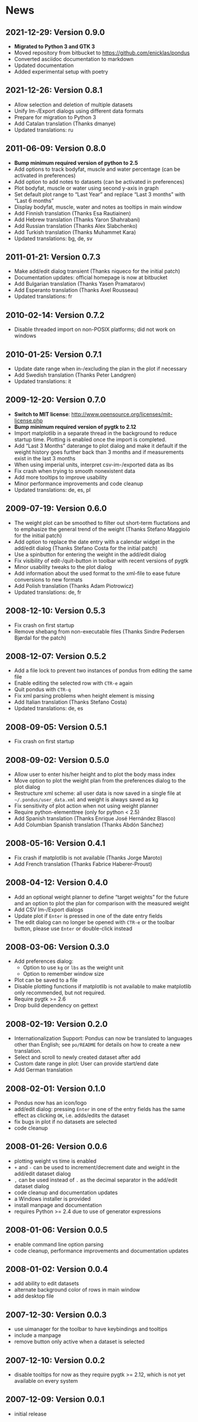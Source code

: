 # News

## 2021-12-29: Version 0.9.0
- **Migrated to Python 3 and GTK 3**
- Moved repository from bitbucket to https://github.com/enicklas/pondus
- Converted asciidoc documentation to markdown
- Updated documentation
- Added experimental setup with poetry

## 2021-12-26: Version 0.8.1

- Allow selection and deletion of multiple datasets
- Unify Im-/Export dialogs using different data formats
- Prepare for migration to Python 3
- Add Catalan translation (Thanks dmanye)
- Updated translations: ru

## 2011-06-09: Version 0.8.0

- **Bump minimum required version of python to 2.5**
- Add options to track bodyfat, muscle and water percentage (can be
  activated in preferences)
- Add option to add notes to datasets (can be activated in
  preferences)
- Plot bodyfat, muscle or water using second y-axis in graph
- Set default plot range to “Last Year” and replace “Last 3 months”
  with “Last 6 months”
- Display bodyfat, muscle, water and notes as tooltips in main window
- Add Finnish translation (Thanks Esa Rautiainen)
- Add Hebrew translation (Thanks Yaron Shahrabani)
- Add Russian translation (Thanks Alex Slabchenko)
- Add Turkish translation (Thanks Muhammet Kara)
- Updated translations: bg, de, sv

## 2011-01-21: Version 0.7.3

- Make add/edit dialog transient (Thanks niqueco for the initial
  patch)
- Documentation updates: official homepage is now at bitbucket
- Add Bulgarian translation (Thanks Yasen Pramatarov)
- Add Esperanto translation (Thanks Axel Rousseau)
- Updated translations: fr

## 2010-02-14: Version 0.7.2

- Disable threaded import on non-POSIX platforms; did not work on
  windows

## 2010-01-25: Version 0.7.1

- Update date range when in-/excluding the plan in the plot if
  necessary
- Add Swedish translation (Thanks Peter Landgren)
- Updated translations: it

## 2009-12-20: Version 0.7.0

- **Switch to MIT license**:
  <http://www.opensource.org/licenses/mit-license.php>
- **Bump minimum required version of pygtk to 2.12**
- Import matplotlib in a separate thread in the background to reduce
  startup time. Plotting is enabled once the import is completed.
- Add “Last 3 Months” daterange to plot dialog and make it default if
  the weight history goes further back than 3 months and if
  measurements exist in the last 3 months
- When using imperial units, interpret csv-im-/exported data as lbs
- Fix crash when trying to smooth nonexistent data
- Add more tooltips to improve usability
- Minor performance improvements and code cleanup
- Updated translations: de, es, pl

## 2009-07-19: Version 0.6.0

- The weight plot can be smoothed to filter out short-term fluctations
  and to emphasize the general trend of the weight (Thanks Stefano
  Maggiolo for the initial patch)
- Add option to replace the date entry with a calendar widget in the
  add/edit dialog (Thanks Stefano Costa for the initial patch)
- Use a spinbutton for entering the weight in the add/edit dialog
- Fix visibility of edit-/quit-button in toolbar with recent versions
  of pygtk
- Minor usability tweaks to the plot dialog
- Add information about the used format to the xml-file to ease future
  conversions to new formats
- Add Polish translation (Thanks Adam Piotrowicz)
- Updated translations: de, fr

## 2008-12-10: Version 0.5.3

- Fix crash on first startup
- Remove shebang from non-executable files (Thanks Sindre Pedersen
  Bjørdal for the patch)

## 2008-12-07: Version 0.5.2

- Add a file lock to prevent two instances of pondus from editing the
  same file
- Enable editing the selected row with `CTR-e` again
- Quit pondus with `CTR-q`
- Fix xml parsing problems when height element is missing
- Add Italian translation (Thanks Stefano Costa)
- Updated translations: de, es

## 2008-09-05: Version 0.5.1

- Fix crash on first startup

## 2008-09-02: Version 0.5.0

- Allow user to enter his/her height and to plot the body mass index
- Move option to plot the weight plan from the preferences dialog to
  the plot dialog
- Restructure xml scheme: all user data is now saved in a single file
  at `~/.pondus/user_data.xml` and weight is always saved as kg
- Fix sensitivity of plot action when not using weight planner
- Require python-elementtree (only for python &lt; 2.5)
- Add Spanish translation (Thanks Enrique José Hernández Blasco)
- Add Columbian Spanish translation (Thanks Abdón Sánchez)

## 2008-05-16: Version 0.4.1

- Fix crash if matplotlib is not available (Thanks Jorge Maroto)
- Add French translation (Thanks Fabrice Haberer-Proust)

## 2008-04-12: Version 0.4.0

- Add an optional weight planner to define “target weights” for the
  future and an option to plot the plan for comparison with the
  measured weight
- Add CSV Im-/Export dialogs
- Update plot if `Enter` is pressed in one of the date entry fields
- The edit dialog can no longer be opened with `CTR-e` or the toolbar
  button, please use `Enter` or double-click instead

## 2008-03-06: Version 0.3.0

- Add preferences dialog:
  - Option to use `kg` or `lbs` as the weight unit
  - Option to remember window size
- Plot can be saved to a file
- Disable plotting functions if matplotlib is not available to make
  matplotlib only recommended, but not required.
- Require pygtk &gt;= 2.6
- Drop build dependency on gettext

## 2008-02-19: Version 0.2.0

- Internationalization Support: Pondus can now be translated to
  languages other than English; see `po/README` for details on how to
  create a new translation.
- Select and scroll to newly created dataset after add
- Custom date range in plot: User can provide start/end date
- Add German translation

## 2008-02-01: Version 0.1.0

- Pondus now has an icon/logo
- add/edit dialog: pressing `Enter` in one of the entry fields has the
  same effect as clicking `OK`, i.e. adds/edits the dataset
- fix bugs in plot if no datasets are selected
- code cleanup

## 2008-01-26: Version 0.0.6

- plotting weight vs time is enabled
- `+` and `-` can be used to increment/decrement date and weight in
  the add/edit dataset dialog
- `,` can be used instead of `.` as the decimal separator in the
  add/edit dataset dialog
- code cleanup and documentation updates
- a Windows installer is provided
- install manpage and documentation
- requires Python &gt;= 2.4 due to use of generator expressions

## 2008-01-06: Version 0.0.5

- enable command line option parsing
- code cleanup, performance improvements and documentation updates

## 2008-01-02: Version 0.0.4

- add ability to edit datasets
- alternate background color of rows in main window
- add desktop file

## 2007-12-30: Version 0.0.3

- use uimanager for the toolbar to have keybindings and tooltips
- include a manpage
- remove button only active when a dataset is selected

## 2007-12-10: Version 0.0.2

- disable tooltips for now as they require pygtk &gt;= 2.12, which is
  not yet available on every system

## 2007-12-09: Version 0.0.1

- initial release
